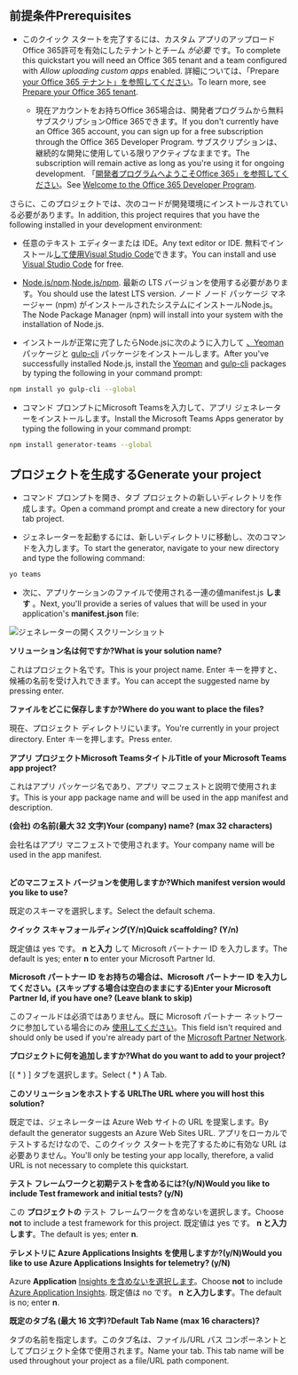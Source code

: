 ## <a name="prerequisites"></a><span data-ttu-id="5997a-101">前提条件</span><span class="sxs-lookup"><span data-stu-id="5997a-101">Prerequisites</span></span>

- <span data-ttu-id="5997a-102">このクイック スタートを完了するには、カスタム アプリのアップロードOffice 365許可を有効にしたテナントとチーム *が必要* です。</span><span class="sxs-lookup"><span data-stu-id="5997a-102">To complete this quickstart you will need an Office 365 tenant and a team configured with *Allow uploading custom apps* enabled.</span></span> <span data-ttu-id="5997a-103">詳細については、「Prepare [your Office 365 テナント」を参照してください](~/concepts/build-and-test/prepare-your-o365-tenant.md)。</span><span class="sxs-lookup"><span data-stu-id="5997a-103">To learn more, see [Prepare your Office 365 tenant](~/concepts/build-and-test/prepare-your-o365-tenant.md).</span></span>

  - <span data-ttu-id="5997a-104">現在アカウントをお持ちOffice 365場合は、開発者プログラムから無料サブスクリプションOffice 365できます。</span><span class="sxs-lookup"><span data-stu-id="5997a-104">If you don't currently have an Office 365 account, you can sign up for a free subscription through the Office 365 Developer Program.</span></span> <span data-ttu-id="5997a-105">サブスクリプションは、継続的な開発に使用している限りアクティブなままです。</span><span class="sxs-lookup"><span data-stu-id="5997a-105">The subscription will remain active as long as you're using it for ongoing development.</span></span> <span data-ttu-id="5997a-106">「[開発者プログラムへようこそOffice 365」を参照してください](https://docs.microsoft.com/office/developer-program/microsoft-365-developer-program)。</span><span class="sxs-lookup"><span data-stu-id="5997a-106">See [Welcome to the Office 365 Developer Program](https://docs.microsoft.com/office/developer-program/microsoft-365-developer-program).</span></span>

<span data-ttu-id="5997a-107">さらに、このプロジェクトでは、次のコードが開発環境にインストールされている必要があります。</span><span class="sxs-lookup"><span data-stu-id="5997a-107">In addition, this project requires that you have the following installed in your development environment:</span></span>

- <span data-ttu-id="5997a-108">任意のテキスト エディターまたは IDE。</span><span class="sxs-lookup"><span data-stu-id="5997a-108">Any text editor or IDE.</span></span> <span data-ttu-id="5997a-109">無料でインストール[して使用Visual Studio Code](https://code.visualstudio.com/download)できます。</span><span class="sxs-lookup"><span data-stu-id="5997a-109">You can install and use [Visual Studio Code](https://code.visualstudio.com/download) for free.</span></span>

- <span data-ttu-id="5997a-110">[Node.js/npm](https://nodejs.org/en/).</span><span class="sxs-lookup"><span data-stu-id="5997a-110">[Node.js/npm](https://nodejs.org/en/).</span></span> <span data-ttu-id="5997a-111">最新の LTS バージョンを使用する必要があります。</span><span class="sxs-lookup"><span data-stu-id="5997a-111">You should use the latest LTS version.</span></span> <span data-ttu-id="5997a-112">ノード ノード パッケージ マネージャー (npm) がインストールされたシステムにインストールNode.js。</span><span class="sxs-lookup"><span data-stu-id="5997a-112">The Node Package Manager (npm) will install into your system with the installation of Node.js.</span></span>

- <span data-ttu-id="5997a-113">インストールが正常に完了したらNode.jsに次のように入力して [、Yeoman](https://yeoman.io/) パッケージと [gulp-cli](https://www.npmjs.com/package/gulp-cli) パッケージをインストールします。</span><span class="sxs-lookup"><span data-stu-id="5997a-113">After you've successfully installed Node.js, install the [Yeoman](https://yeoman.io/) and [gulp-cli](https://www.npmjs.com/package/gulp-cli) packages by typing the following in your command prompt:</span></span>

```bash
npm install yo gulp-cli --global
```

- <span data-ttu-id="5997a-114">コマンド プロンプトにMicrosoft Teamsを入力して、アプリ ジェネレーターをインストールします。</span><span class="sxs-lookup"><span data-stu-id="5997a-114">Install the Microsoft Teams Apps generator by typing the following in your command prompt:</span></span>

```bash
npm install generator-teams --global
```

## <a name="generate-your-project"></a><span data-ttu-id="5997a-115">プロジェクトを生成する</span><span class="sxs-lookup"><span data-stu-id="5997a-115">Generate your project</span></span>

- <span data-ttu-id="5997a-116">コマンド プロンプトを開き、タブ プロジェクトの新しいディレクトリを作成します。</span><span class="sxs-lookup"><span data-stu-id="5997a-116">Open a command prompt and create a new directory for your tab project.</span></span>

- <span data-ttu-id="5997a-117">ジェネレーターを起動するには、新しいディレクトリに移動し、次のコマンドを入力します。</span><span class="sxs-lookup"><span data-stu-id="5997a-117">To start the generator, navigate to your new directory and type the following command:</span></span>

```bash
yo teams
```

- <span data-ttu-id="5997a-118">次に、アプリケーションのファイルで使用される一連の値manifest.js **します** 。</span><span class="sxs-lookup"><span data-stu-id="5997a-118">Next, you'll provide a series of values that will be used in your application's **manifest.json** file:</span></span>

![ジェネレーターの開くスクリーンショット](/microsoftteams/platform/assets/images/tab-images/teamsTabScreenshot.PNG)

<span data-ttu-id="5997a-120">**ソリューション名は何ですか?**</span><span class="sxs-lookup"><span data-stu-id="5997a-120">**What is your solution name?**</span></span>

<span data-ttu-id="5997a-121">これはプロジェクト名です。</span><span class="sxs-lookup"><span data-stu-id="5997a-121">This is your project name.</span></span> <span data-ttu-id="5997a-122">Enter キーを押すと、候補の名前を受け入れできます。</span><span class="sxs-lookup"><span data-stu-id="5997a-122">You can accept the suggested name by pressing enter.</span></span>

<span data-ttu-id="5997a-123">**ファイルをどこに保存しますか?**</span><span class="sxs-lookup"><span data-stu-id="5997a-123">**Where do you want to place the files?**</span></span>

<span data-ttu-id="5997a-124">現在、プロジェクト ディレクトリにいます。</span><span class="sxs-lookup"><span data-stu-id="5997a-124">You're currently in your project directory.</span></span> <span data-ttu-id="5997a-125">Enter キーを押します。</span><span class="sxs-lookup"><span data-stu-id="5997a-125">Press enter.</span></span>

<span data-ttu-id="5997a-126">**アプリ プロジェクトMicrosoft Teamsタイトル**</span><span class="sxs-lookup"><span data-stu-id="5997a-126">**Title of your Microsoft Teams app project?**</span></span>

<span data-ttu-id="5997a-127">これはアプリ パッケージ名であり、アプリ マニフェストと説明で使用されます。</span><span class="sxs-lookup"><span data-stu-id="5997a-127">This is your app package name and will be used in the app manifest and description.</span></span>

<span data-ttu-id="5997a-128">**(会社) の名前(最大 32 文字)**</span><span class="sxs-lookup"><span data-stu-id="5997a-128">**Your (company) name? (max 32 characters)**</span></span>

<span data-ttu-id="5997a-129">会社名はアプリ マニフェストで使用されます。</span><span class="sxs-lookup"><span data-stu-id="5997a-129">Your company name will be used in the app manifest.</span></span>

<br><span data-ttu-id="5997a-130">**どのマニフェスト バージョンを使用しますか?**</span><span class="sxs-lookup"><span data-stu-id="5997a-130">**Which manifest version would you like to use?**</span></span>

<span data-ttu-id="5997a-131">既定のスキーマを選択します。</span><span class="sxs-lookup"><span data-stu-id="5997a-131">Select the default schema.</span></span>

<span data-ttu-id="5997a-132">**クイック スキャフォールディング(Y/n)**</span><span class="sxs-lookup"><span data-stu-id="5997a-132">**Quick scaffolding? (Y/n)**</span></span>

<span data-ttu-id="5997a-133">既定値は yes です。 **n と入力** して Microsoft パートナー ID を入力します。</span><span class="sxs-lookup"><span data-stu-id="5997a-133">The default is yes; enter **n** to enter your Microsoft Partner Id.</span></span>

<span data-ttu-id="5997a-134">**Microsoft パートナー ID をお持ちの場合は、Microsoft パートナー ID を入力してください。(スキップする場合は空白のままにする)**</span><span class="sxs-lookup"><span data-stu-id="5997a-134">**Enter your Microsoft Partner Id, if you have one? (Leave blank to skip)**</span></span>

<span data-ttu-id="5997a-135">このフィールドは必須ではありません。既に Microsoft パートナー ネットワークに参加している場合にのみ [使用してください](https://partner.microsoft.com)。</span><span class="sxs-lookup"><span data-stu-id="5997a-135">This field isn't required and should only be used if you're already part of the [Microsoft Partner Network](https://partner.microsoft.com).</span></span>

<span data-ttu-id="5997a-136">**プロジェクトに何を追加しますか?**</span><span class="sxs-lookup"><span data-stu-id="5997a-136">**What do you want to add to your project?**</span></span>

<span data-ttu-id="5997a-137">[( &ast; ) ] タブを選択します。</span><span class="sxs-lookup"><span data-stu-id="5997a-137">Select ( &ast; ) A Tab.</span></span>

<span data-ttu-id="5997a-138">**このソリューションをホストする URL**</span><span class="sxs-lookup"><span data-stu-id="5997a-138">**The URL where you will host this solution?**</span></span>

<span data-ttu-id="5997a-139">既定では、ジェネレーターは Azure Web サイトの URL を提案します。</span><span class="sxs-lookup"><span data-stu-id="5997a-139">By default the generator suggests an Azure Web Sites URL.</span></span> <span data-ttu-id="5997a-140">アプリをローカルでテストするだけなので、このクイック スタートを完了するために有効な URL は必要ありません。</span><span class="sxs-lookup"><span data-stu-id="5997a-140">You'll only be testing your app locally, therefore, a valid URL is not necessary to complete this quickstart.</span></span>

<span data-ttu-id="5997a-141">**テスト フレームワークと初期テストを含めるには?(y/N)**</span><span class="sxs-lookup"><span data-stu-id="5997a-141">**Would you like to include Test framework and initial tests? (y/N)**</span></span>

<span data-ttu-id="5997a-142">この **プロジェクトの** テスト フレームワークを含めないを選択します。</span><span class="sxs-lookup"><span data-stu-id="5997a-142">Choose **not** to include a test framework for this project.</span></span> <span data-ttu-id="5997a-143">既定値は yes です。 **n と入力します**。</span><span class="sxs-lookup"><span data-stu-id="5997a-143">The default is yes; enter **n**.</span></span>

<span data-ttu-id="5997a-144">**テレメトリに Azure Applications Insights を使用しますか?(y/N)**</span><span class="sxs-lookup"><span data-stu-id="5997a-144">**Would you like to use Azure Applications Insights for telemetry? (y/N)**</span></span>

<span data-ttu-id="5997a-145">Azure **Application** [Insights を含めないを選択します](/azure-docs/articles/azure-monitor/app/app-insights-overview.md)。</span><span class="sxs-lookup"><span data-stu-id="5997a-145">Choose **not** to include [Azure Application Insights](/azure-docs/articles/azure-monitor/app/app-insights-overview.md).</span></span> <span data-ttu-id="5997a-146">既定値は no です。 **n と入力します**。</span><span class="sxs-lookup"><span data-stu-id="5997a-146">The default is no; enter **n**.</span></span>

<span data-ttu-id="5997a-147">**既定のタブ名 (最大 16 文字)?**</span><span class="sxs-lookup"><span data-stu-id="5997a-147">**Default Tab Name (max 16 characters)?**</span></span>

<span data-ttu-id="5997a-148">タブの名前を指定します。このタブ名は、ファイル/URL パス コンポーネントとしてプロジェクト全体で使用されます。</span><span class="sxs-lookup"><span data-stu-id="5997a-148">Name your tab. This tab name will be used throughout your project as a file/URL path component.</span></span>
